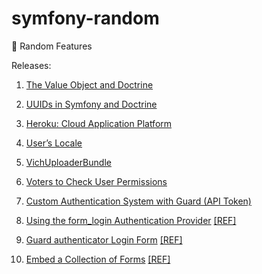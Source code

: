 # symfony-random
:running: Random Features

Releases:

1. [The Value Object and Doctrine](https://github.com/habibun/symfony/tree/1.0.1)

1. [UUIDs in Symfony and Doctrine](https://github.com/habibun/symfony/tree/2.0.0)

1. [Heroku: Cloud Application Platform](https://github.com/habibun/symfony/tree/3.0.0)

1. [User’s Locale](https://github.com/habibun/symfony/tree/4.0.0)
   
1. [VichUploaderBundle](https://github.com/habibun/symfony/tree/5.0.0)
   
1. [Voters to Check User Permissions](https://github.com/habibun/symfony/tree/6.0.0)
   
1. [Custom Authentication System with Guard (API Token)](https://github.com/habibun/symfony/tree/7.0.0)

1. [Using the form_login Authentication Provider](https://github.com/habibun/symfony/tree/8.0.0) [[REF]](https://symfony.com/doc/current/security/form_login.html)

1. [Guard authenticator Login Form](https://github.com/habibun/symfony/tree/9.0.0) [[REF]](https://symfony.com/doc/current/security/form_login_setup.html)

1. [Embed a Collection of Forms](https://github.com/habibun/symfony/tree/10.0.0) [[REF]](https://symfony.com/doc/current/form/form_collections.html)
